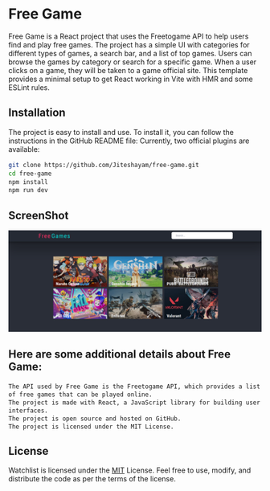 # Free Game

Free Game is a React project that uses the Freetogame API to help users find and play free games. The project has a simple UI with categories for different types of games, a search bar, and a list of top games. Users can browse the games by category or search for a specific game. When a user clicks on a game, they will be taken to a game official site.
This template provides a minimal setup to get React working in Vite with HMR and some ESLint rules.

## Installation
The project is easy to install and use. To install it, you can follow the instructions in the GitHub README file:
Currently, two official plugins are available:

```bash
git clone https://github.com/Jiteshayam/free-game.git
cd free-game
npm install
npm run dev
```

## ScreenShot

![image](https://github.com/Jiteshayam/free-game/blob/main/screenshot/s1.png)

## Here are some additional details about Free Game:

    The API used by Free Game is the Freetogame API, which provides a list of free games that can be played online.
    The project is made with React, a JavaScript library for building user interfaces.
    The project is open source and hosted on GitHub.
    The project is licensed under the MIT License.


## License

Watchlist is licensed under the [MIT](https://github.com/Jiteshayam/free-game/blob/main/LICENSE) License. Feel free to use, modify, and distribute the code as per the terms of the license.
